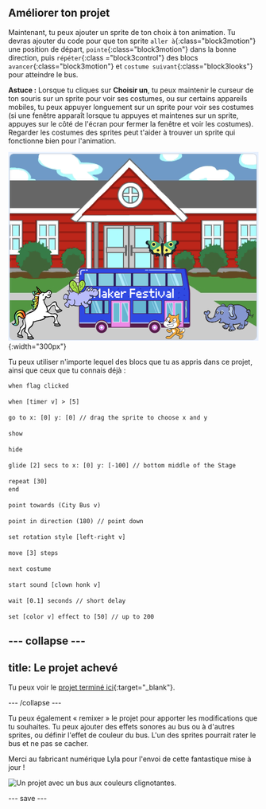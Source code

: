 ## Améliorer ton projet

Maintenant, tu peux ajouter un sprite de ton choix à ton animation. Tu devras ajouter du code pour que ton sprite `aller à`{:class="block3motion"} une position de départ, `pointe`{:class="block3motion"} dans la bonne direction, puis `répéter`{:class ="block3control"} des blocs `avancer`{:class="block3motion"} et `costume suivant`{:class="block3looks"} pour atteindre le bus.

**Astuce :** Lorsque tu cliques sur **Choisir un**, tu peux maintenir le curseur de ton souris sur un sprite pour voir ses costumes, ou sur certains appareils mobiles, tu peux appuyer longuement sur un sprite pour voir ses costumes (si une fenêtre apparaît lorsque tu appuyes et maintenes sur un sprite, appuyes sur le côté de l'écran pour fermer la fenêtre et voir les costumes). Regarder les costumes des sprites peut t'aider à trouver un sprite qui fonctionne bien pour l'animation.

![Autres sprites se dirigeant vers un bus avec le texte "Maker Festival".](images/bus-upgrade.png){:width="300px"}

Tu peux utiliser n'importe lequel des blocs que tu as appris dans ce projet, ainsi que ceux que tu connais déjà :

```blocks3
when flag clicked

when [timer v] > [5]

go to x: [0] y: [0] // drag the sprite to choose x and y

show

hide

glide [2] secs to x: [0] y: [-100] // bottom middle of the Stage

repeat [30]
end

point towards (City Bus v)

point in direction (180) // point down

set rotation style [left-right v]

move [3] steps

next costume

start sound [clown honk v]

wait [0.1] seconds // short delay

set [color v] effect to [50] // up to 200
```

--- collapse ---
---
title: Le projet achevé
---

Tu peux voir le [projet terminé ici](https://scratch.mit.edu/projects/486719199/){:target="_blank"}.

--- /collapse ---

Tu peux également « remixer » le projet pour apporter les modifications que tu souhaites. Tu peux ajouter des effets sonores au bus ou à d'autres sprites, ou définir l'effet de couleur du bus. L'un des sprites pourrait rater le bus et ne pas se cacher.

Merci au fabricant numérique Lyla pour l'envoi de cette fantastique mise à jour !

![Un projet avec un bus aux couleurs clignotantes.](images/Lyla-bus.gif)

--- save ---
